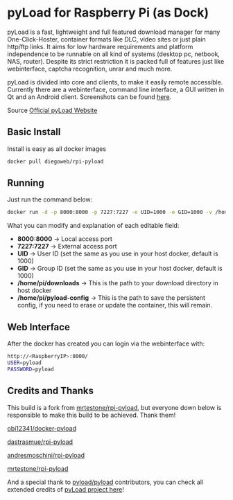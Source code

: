 pyLoad for Raspberry Pi (as Dock)
=========

pyLoad is a fast, lightweight and full featured download manager for many One-Click-Hoster, container formats like DLC, video sites or just plain http/ftp links. It aims for low hardware requirements and platform independence to be runnable on all kind of systems (desktop pc, netbook, NAS, router).
Despite its strict restriction it is packed full of features just like webinterface, captcha recognition, unrar and much more. 

pyLoad is divided into core and clients, to make it easily remote accessible. Currently there are a webinterface, command line interface, a GUI written in Qt and an Android client. Screenshots can be found [here].

Source [Official pyLoad Website]

Basic Install
----
Install is easy as all docker images

```sh
docker pull diegoweb/rpi-pyload
```

Running
----

Just run the command below:
```sh
docker run -d -p 8000:8000 -p 7227:7227 -e UID=1000 -e GID=1000 -v /home/pi/downloads:/opt/pyload/Downloads -v /home/pi/pyload-config:/opt/pyload/pyload-config --name pyload diegoweb/rpi-pyload
```

What you can modify and explanation of each editable field:
* **8000:8000** -> Local access port
* **7227:7227** -> External access port
* **UID** -> User ID (set the same as you use in your host docker, default is 1000)
* **GID** -> Group ID (set the same as you use in your host docker, default is 1000)
* **/home/pi/downloads** -> This is the path to your download directory in host docker
* **/home/pi/pyload-config** -> This is the path to save the persistent config, if you need to erase or update the container, this will remain.

Web Interface
----
After the docker has created you can login via the webinterface with:

```sh
http://<RaspberryIP>:8000/
USER=pyload
PASSWORD=pyload
```

Credits and Thanks
----
This build is a fork from [mrtestone/rpi-pyload], but everyone down below is responsible to make this build to be achieved. Thank them! 

[obi12341/docker-pyload]

[dastrasmue/rpi-pyload]

[andresmoschini/rpi-pyload]

[mrtestone/rpi-pyload]


And a special thank to [pyload/pyload] contributors, you can check all extended credits of [pyLoad project here]!

[Official pyLoad Website]:https://pyload.net/
[here]:https://github.com/pyload/pyload/wiki/Screenshots#pyload-webinterface
[obi12341/docker-pyload]:https://github.com/obi12341/docker-pyload
[dastrasmue/rpi-pyload]:https://github.com/dastrasmue/rpi-pyload
[andresmoschini/rpi-pyload]:https://github.com/andresmoschini/rpi-pyload
[mrtestone/rpi-pyload]:https://github.com/mrtestone/rpi-pyload
[pyload/pyload]:https://github.com/pyload/pyload
[pyLoad project here]:https://github.com/pyload/pyload/blob/master/CREDITS.md
